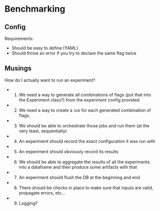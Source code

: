 # Benchmarking


## Config

Requirements:

- Should be easy to define (YAML)
- Should throw an error if you try to declare the same flag twice

## Musings

How do I actually want to run an experiment?

- 1) We need a way to generate all combinations of flags (put that into the Experiment class?) from the experiment config provided
- 2) We need a way to create a `Job` for each generated combination of flags.
- 3) We should be able to orchestrate those jobs and run them (at the very least, sequentially)
- 4) An experiment should record the exact configuration it was run with
- 5) An experiment should obviously record its results
- 6) We should be able to aggregate the results of all the experiments into a dataframe and then produce some artifacts with that
- 7) An experiment should flush the DB at the beginning and end
- 8) There should be checks in place to make sure that inputs are valid, propagate errors, etc...
- 9) Logging?
